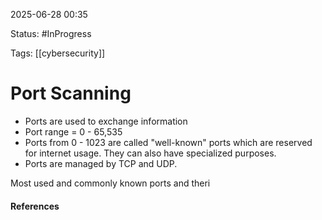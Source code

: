 
2025-06-28 00:35

Status: #InProgress

Tags: [[cybersecurity]]

# Port Scanning

- Ports are used to exchange information 
- Port range = 0 - 65,535
- Ports from 0 - 1023 are called "well-known" ports which are reserved for internet usage. They can also have specialized purposes.
- Ports are managed by TCP and UDP.

Most used and commonly known ports and theri 




#### References
